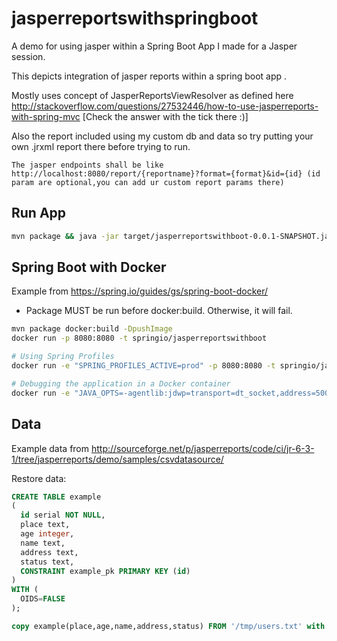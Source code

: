 # jasperreportswithspringboot
A demo for using jasper within a Spring Boot App I made for a Jasper session.

This depicts integration of jasper reports within a spring boot app .

Mostly uses concept of JasperReportsViewResolver as defined here http://stackoverflow.com/questions/27532446/how-to-use-jasperreports-with-spring-mvc
[Check the answer with the tick there :)]

Also the report included using my custom db and data so try putting your own .jrxml report there before trying to run.

`The jasper endpoints shall be like http://localhost:8080/report/{reportname}?format={format}&id={id} (id param are optional,you can add ur custom report params there)`

## Run App



```bash
mvn package && java -jar target/jasperreportswithboot-0.0.1-SNAPSHOT.jar
```

## Spring Boot with Docker

Example from https://spring.io/guides/gs/spring-boot-docker/
- Package MUST be run before docker:build. Otherwise, it will fail.

```bash
mvn package docker:build -DpushImage
docker run -p 8080:8080 -t springio/jasperreportswithboot

# Using Spring Profiles
docker run -e "SPRING_PROFILES_ACTIVE=prod" -p 8080:8080 -t springio/jasperreportswithboot

# Debugging the application in a Docker container
docker run -e "JAVA_OPTS=-agentlib:jdwp=transport=dt_socket,address=5005,server=y,suspend=n" -p 8080:8080 -p 5005:5005 -t springio/jasperreportswithboot
```

## Data

Example data from http://sourceforge.net/p/jasperreports/code/ci/jr-6-3-1/tree/jasperreports/demo/samples/csvdatasource/

Restore data:
```sql
CREATE TABLE example
(
  id serial NOT NULL,
  place text,
  age integer,
  name text,
  address text,
  status text,
  CONSTRAINT example_pk PRIMARY KEY (id)
)
WITH (
  OIDS=FALSE
);

copy example(place,age,name,address,status) FROM '/tmp/users.txt' with csv DELIMITER ','  quote '"' ;
```
